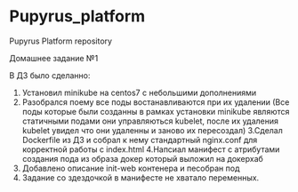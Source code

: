 # Pupyrus_platform
Pupyrus Platform repository

Домашнее задание №1

В ДЗ было сделанно:
1. Установил minikube на centos7 с небольшими дополнениями
2. Разобрался поему все поды востанавливаются при их удалении (Все поды которые были созданны в рамках установки 
minikube являются статичными подами они управляються kubelet, после их удаления kubelet увидел что они удаленны и заново их пересоздал)
3.Сделал Dockerfile из ДЗ и собрал к нему стандартный nginx.conf для корректной работы с index.html
4.Напсиал манифест с атрибутами создания пода из образа докер который выложил на докерхаб 
5. Добавлено описание init-web контенера и песобран под 
6. Задание со здездочкой в манифесте не хватало переменных.
 

